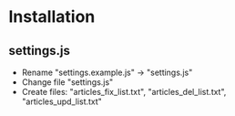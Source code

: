 # Installation

## settings.js

* Rename "settings.example.js" -> "settings.js"
* Change file "settings.js"
* Create files: "articles_fix_list.txt", "articles_del_list.txt", "articles_upd_list.txt"



